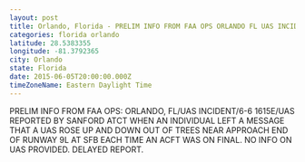 ```yaml
---
layout: post
title: Orlando, Florida - PRELIM INFO FROM FAA OPS ORLANDO FL UAS INCIDENT 6 6 1615E UAS REPORTED BY
categories: florida orlando
latitude: 28.5383355
longitude: -81.3792365
city: Orlando
state: Florida
date: 2015-06-05T20:00:00.000Z
timeZoneName: Eastern Daylight Time
---
```


PRELIM INFO FROM FAA OPS: ORLANDO, FL/UAS INCIDENT/6-6 1615E/UAS REPORTED BY SANFORD ATCT WHEN AN INDIVIDUAL LEFT A MESSAGE THAT A UAS ROSE UP AND DOWN OUT OF TREES NEAR APPROACH END OF RUNWAY 9L AT SFB EACH TIME AN ACFT WAS ON FINAL. NO INFO ON UAS PROVIDED. DELAYED REPORT. 
